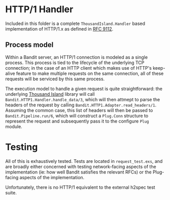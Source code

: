 # HTTP/1 Handler

Included in this folder is a complete `ThousandIsland.Handler` based implementation of HTTP/1.x as
defined in [RFC 9112](https://datatracker.ietf.org/doc/rfc9112). 

## Process model

Within a Bandit server, an HTTP/1 connection is modeled as a single process.
This process is tied to the lifecycle of the underlying TCP connection; in the
case of an HTTP client which makes use of HTTP's keep-alive feature to make
multiple requests on the same connection, all of these requests will be serviced
by this same process. 

The execution model to handle a given request is quite straightforward: the
underlying [Thousand Island](https://github.com/mtrudel/thousand_island) library
will call `Bandit.HTTP1.Handler.handle_data/3`, which will then attmept to parse
the headers of the request by calling `Bandit.HTTP1.Adapter.read_headers/1`.
Assuming the common case, this list of headers will then be passed to 
`Bandit.Pipeline.run/6`, which will construct a `Plug.Conn` structure to
represent the request and subsequently pass it to the configure `Plug` module.

# Testing

All of this is exhaustively tested. Tests are located in `request_test.exs`, and
are broadly either concerned with testing network-facing aspects of the
implementation (ie: how well Bandit satisfies the relevant RFCs) or the Plug-facing 
aspects of the implementation.

Unfortunately, there is no HTTP/1 equivalent to the external h2spec test suite.
